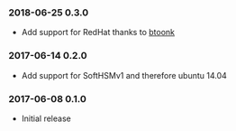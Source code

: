 ### 2018-06-25 0.3.0
* Add support for RedHat thanks to [btoonk](https://github.com/btoonk)

### 2017-06-14 0.2.0
* Add support for SoftHSMv1 and therefore ubuntu 14.04 

### 2017-06-08 0.1.0
* Initial release

